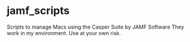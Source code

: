 # jamf_scripts
Scripts to manage Macs using the Casper Suite by JAMF Software
They work in my environment. Use at your own risk.
